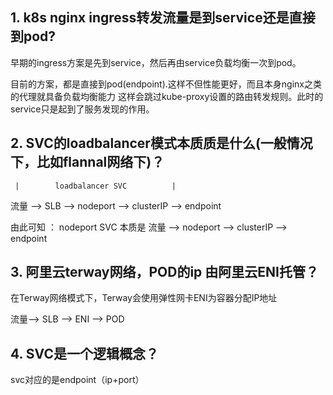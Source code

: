 ## 1. k8s nginx ingress转发流量是到service还是直接到pod?
早期的ingress方案是先到service，然后再由service负载均衡一次到pod。

目前的方案，都是直接到pod(endpoint).这样不但性能更好，而且本身nginx之类的代理就具备负载均衡能力 这样会跳过kube-proxy设置的路由转发规则。此时的service只是起到了服务发现的作用。

## 2. SVC的loadbalancer模式本质质是什么(一般情况下，比如flannal网络下)？
     |        loadbalancer SVC          |
流量 --> SLB --> nodeport --> clusterIP --> endpoint

由此可知 ：  nodeport SVC  本质是   流量 --> nodeport --> clusterIP --> endpoint

## 3. 阿里云terway网络，POD的ip 由阿里云ENI托管？
在Terway网络模式下，Terway会使用弹性网卡ENI为容器分配IP地址

流量--> SLB --> ENI --> POD

## 4. SVC是一个逻辑概念？
svc对应的是endpoint（ip+port） 
